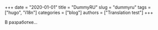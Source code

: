 +++
date = "2020-01-01"
title = "DummyRU"
slug = "dummyru" 
tags = ["hugo", "i18n"]
categories = ["blog"]
authors = ["Translation test"]
+++

В разработке...